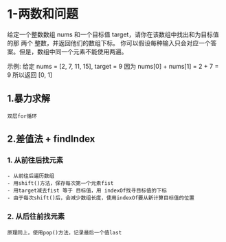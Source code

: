 # 1-两数和问题
给定一个整数数组 nums 和一个目标值 target，请你在该数组中找出和为目标值的那 两个 整数，并返回他们的数组下标。
你可以假设每种输入只会对应一个答案。但是，数组中同一个元素不能使用两遍。

示例:
给定 nums = [2, 7, 11, 15], target = 9
因为 nums[0] + nums[1] = 2 + 7 = 9
所以返回 [0, 1]

## 1.暴力求解
    双层for循环

## 2.差值法 + findIndex
### 1. 从前往后找元素
    - 从前往后遍历数组
    - 用shift()方法，保存每次第一个元素fist
    - 用target减去fist 等于 目标值，用 indexOf找寻目标值的下标
    - 由于每次shift()后，会减少数组长度，使用indexOf要从新计算目标值的位置
### 2. 从后往前找元素
    原理同上，使用pop()方法，记录最后一个值last
